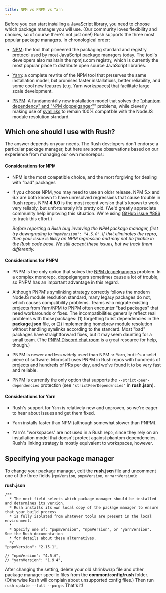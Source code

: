 ```yaml
---
title: NPM vs PNPM vs Yarn
---
```


Before you can start installing a JavaScript library, you need to choose which package manager you will use. (Our community loves flexibility and choices, so of course there's not just one!) Rush supports the three most popular package managers. In chronological order:

- [NPM](https://docs.npmjs.com/getting-started/what-is-npm): the tool that pioneered the packaging standard and registry protocol used by most JavaScript package managers today. The tool's developers also maintain the npmjs.com registry, which is currently the most popular place to distribute open source JavaScript libraries.

- [Yarn](https://yarnpkg.com/en/): a complete rewrite of the NPM tool that preserves the same installation model, but promises faster installations, better reliability, and some cool new features (e.g. Yarn workspaces) that facilitate large scale development.

- [PNPM](https://pnpm.js.org/): A fundamentally new installation model that solves the ["phantom dependency" and "NPM doppelganger"](../../advanced/phantom_deps)" problems, while cleverly making use of [symlinks](https://en.wikipedia.org/wiki/Symbolic_link) to remain 100% compatible with the NodeJS module resolution standard.

## Which one should I use with Rush?

The answer depends on your needs. The Rush developers don't endorse a particular package manager, but here are some observations based on our experience from managing our own monorepos:

#### Considerations for NPM

- NPM is the most compatible choice, and the most forgiving for dealing with "bad" packages.

- If you choose NPM, you may need to use an older release. NPM 5.x and 6.x are both known to have unresolved regressions that cause trouble in Rush repos. NPM **4.5.0** is the most recent version that's known to work very reliably, but unfortunately it's pretty old. (We'd greatly appreciate community help improving this situation. We're using [GitHub issue #886](https://github.com/microsoft/rushstack/issues/886) to track this effort.)

  _Before reporting a Rush bug involving the NPM package manager, first try downgrading to `"npmVersion": "4.5.0"`. If that eliminates the repro, then your issue is likely an NPM regression and may not be fixable in the Rush code base. We still accept these issues, but we track them differently._

#### Considerations for PNPM

- PNPM is the only option that solves the [NPM doppelgangers](../../advanced/npm_doppelgangers) problem. In a complex monorepo, doppelgangers sometimes cause a lot of trouble, so PNPM has an important advantage in this regard.

- Although PNPM's symlinking strategy correctly follows the modern NodeJS module resolution standard, many legacy packages do not, which causes compatibility problems. Teams who migrate existing projects from Yarn/NPM to PNPM often encounter "bad packages" that need workarounds or fixes. The incompatibilities generally reflect real problems with those packages: (1) forgetting to list dependencies in the **package.json** file, or (2) implementing homebrew module resolution without handling symlinks according to the standard. Most "bad" packages have straightforward fixes, but it may seem daunting for a small team. (The [PNPM Discord chat room](https://discord.gg/mThkzAT) is a great resource for help, though.)

- PNPM is newer and less widely used than NPM or Yarn, but it's a solid piece of software. Microsoft uses PNPM in Rush repos with hundreds of projects and hundreds of PRs per day, and we've found it to be very fast and reliable.

- PNPM is currently the only option that supports the `--strict-peer-dependencies` protection (see `"strictPeerDependencies"` in **rush.json**).

#### Considerations for Yarn

- Rush's support for Yarn is relatively new and unproven, so we're eager to hear about issues and get them fixed.

- Yarn installs faster than NPM (although somewhat slower than PNPM).

- Yarn's "workspaces" are not used in a Rush repo, since they rely on an installation model that doesn't protect against phantom dependencies. Rush's linking strategy is mostly equivalent to workspaces, however.

## Specifying your package manager

To change your package manager, edit the **rush.json** file and uncomment one of the three fields (`npmVersion`, `pnpmVersion`, or `yarnVersion`):

**rush.json**

```
/**
  * The next field selects which package manager should be installed and determines its version.
  * Rush installs its own local copy of the package manager to ensure that your build process
  * is fully isolated from whatever tools are present in the local environment.
  *
  * Specify one of: "pnpmVersion", "npmVersion", or "yarnVersion".  See the Rush documentation
  * for details about these alternatives.
  */
"pnpmVersion": "2.15.1",

// "npmVersion": "4.5.0",
// "yarnVersion": "1.9.4",
```

After changing the setting, delete your old shrinkwrap file and other package manager specific files from the **common/config/rush** folder. (Otherwise Rush will complain about unsupported config files.) Then run `rush update --full --purge`. That's it!
